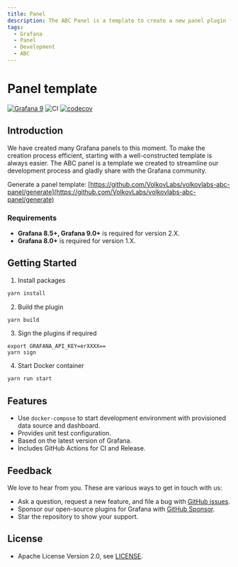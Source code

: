 ```yaml
---
title: Panel
description: The ABC Panel is a template to create a new panel plugin for Grafana.
tags:
  - Grafana
  - Panel
  - Development
  - ABC
---
```


# Panel template

[![Grafana 9](https://img.shields.io/badge/Grafana-9.1.6-orange)](https://www.grafana.com)
![CI](https://github.com/volkovlabs/volkovlabs-abc-panel/workflows/CI/badge.svg)
[![codecov](https://codecov.io/gh/VolkovLabs/volkovlabs-abc-panel/branch/main/graph/badge.svg?token=0m6f0ktUar)](https://codecov.io/gh/VolkovLabs/volkovlabs-abc-panel)

## Introduction

We have created many Grafana panels to this moment. To make the creation process efficient, starting with a well-constructed template is always easier. The ABC panel is a template we created to streamline our development process and gladly share with the Grafana community.

Generate a panel template: [https://github.com/VolkovLabs/volkovlabs-abc-panel/generate](https://github.com/VolkovLabs/volkovlabs-abc-panel/generate)

### Requirements

- **Grafana 8.5+, Grafana 9.0+** is required for version 2.X.
- **Grafana 8.0+** is required for version 1.X.

## Getting Started

1. Install packages

```bash
yarn install
```

2. Build the plugin

```bash
yarn build
```

3. Sign the plugins if required

```
export GRAFANA_API_KEY=erXXXX==
yarn sign
```

4. Start Docker container

```bash
yarn run start
```

## Features

- Use `docker-compose` to start development environment with provisioned data source and dashboard.
- Provides unit test configuration.
- Based on the latest version of Grafana.
- Includes GitHub Actions for CI and Release.

## Feedback

We love to hear from you. These are various ways to get in touch with us:

- Ask a question, request a new feature, and file a bug with [GitHub issues](https://github.com/volkovlabs/volkovlabs-abc-panel/issues/new/choose).
- Sponsor our open-source plugins for Grafana with [GitHub Sponsor](https://github.com/sponsors/VolkovLabs).
- Star the repository to show your support.

## License

- Apache License Version 2.0, see [LICENSE](https://github.com/volkovlabs/volkovlabs-abc-panel/blob/main/LICENSE).
